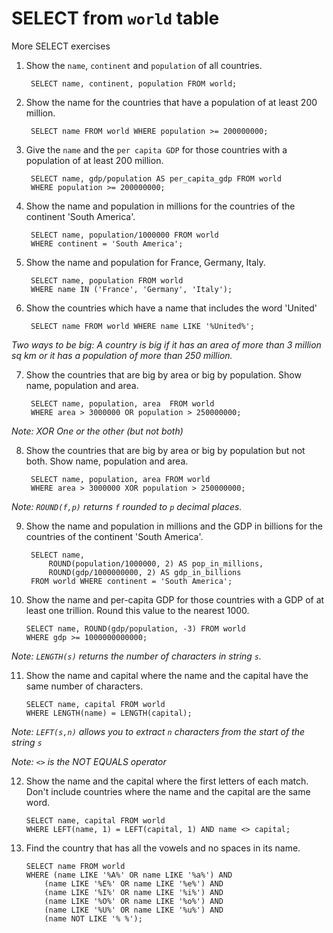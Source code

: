 # SELECT from `world` table

More SELECT exercises

1. Show the `name`, `continent` and `population` of all countries.

        SELECT name, continent, population FROM world;

2. Show the name for the countries that have a population of at least 200 million.

        SELECT name FROM world WHERE population >= 200000000;

3. Give the `name` and the `per capita GDP` for those countries with a population of at least 200 million.      

        SELECT name, gdp/population AS per_capita_gdp FROM world
        WHERE population >= 200000000;

4. Show the name and population in millions for the countries of the continent 'South America'.

        SELECT name, population/1000000 FROM world 
        WHERE continent = 'South America';

5. Show the name and population for France, Germany, Italy.

        SELECT name, population FROM world 
        WHERE name IN ('France', 'Germany', 'Italy');

6. Show the countries which have a name that includes the word 'United'

        SELECT name FROM world WHERE name LIKE '%United%';

_Two ways to be big: A country is big if it has an area of more than 3 million sq km or it has a population of more than 250 million._

7. Show the countries that are big by area or big by population. Show name, population and area.

        SELECT name, population, area  FROM world 
        WHERE area > 3000000 OR population > 250000000;

_Note: XOR One or the other (but not both)_

8. Show the countries that are big by area or big by population but not both. Show name, population and area.

        SELECT name, population, area FROM world 
        WHERE area > 3000000 XOR population > 250000000;

_Note: `ROUND(f,p)` returns `f` rounded to `p` decimal places._

9. Show the name and population in millions and the GDP in billions for the countries of the continent 'South America'.

        SELECT name, 
            ROUND(population/1000000, 2) AS pop_in_millions, 
            ROUND(gdp/1000000000, 2) AS gdp_in_billions 
        FROM world WHERE continent = 'South America';

10. Show the name and per-capita GDP for those countries with a GDP of at least one trillion. Round this value to the nearest 1000.

        SELECT name, ROUND(gdp/population, -3) FROM world 
        WHERE gdp >= 1000000000000;

_Note: `LENGTH(s)` returns the number of characters in string `s`._

11. Show the name and capital where the name and the capital have the same number of characters.

        SELECT name, capital FROM world
        WHERE LENGTH(name) = LENGTH(capital);

_Note: `LEFT(s,n)` allows you to extract `n` characters from the start of the string `s`_

_Note: `<>` is the NOT EQUALS operator_

12. Show the name and the capital where the first letters of each match. Don't include countries where the name and the capital are the same word.

        SELECT name, capital FROM world
        WHERE LEFT(name, 1) = LEFT(capital, 1) AND name <> capital;

13. Find the country that has all the vowels and no spaces in its name.

        SELECT name FROM world
        WHERE (name LIKE '%A%' OR name LIKE '%a%') AND
            (name LIKE '%E%' OR name LIKE '%e%') AND
            (name LIKE '%I%' OR name LIKE '%i%') AND
            (name LIKE '%O%' OR name LIKE '%o%') AND
            (name LIKE '%U%' OR name LIKE '%u%') AND
            (name NOT LIKE '% %');